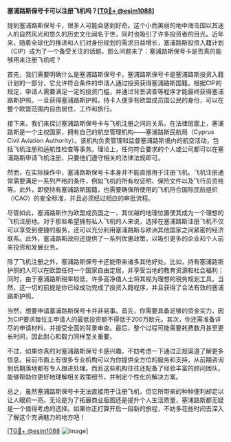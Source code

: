 **塞浦路斯保号卡可以注册飞机吗？[[TG💪+ @esim1088](https://t.me/s/esim1088)]**

提到塞浦路斯保号卡，很多人可能会感到好奇。这个小而美丽的地中海岛国以其迷人的自然风光和悠久的历史文化闻名于世，同时也吸引了许多投资者的目光。近年来，随着全球化的推进和人们对身份规划的需求日益增长，塞浦路斯投资入籍计划（CIP）成为了一个备受关注的话题。那么问题来了：塞浦路斯保号卡是否真的能够用来注册飞机呢？

首先，我们需要明确什么是塞浦路斯保号卡。塞浦路斯保号卡是塞浦路斯投资入籍计划的一部分，它允许符合条件的申请人通过投资获得塞浦路斯国籍。根据CIP的规定，申请人需要满足一定的投资门槛，并通过背景调查等程序才能最终获得塞浦路斯护照。一旦获得塞浦路斯护照，持卡人便享有欧盟成员国公民的身份，可以在整个欧盟范围内自由居住、工作和旅行。

接下来，我们来探讨塞浦路斯保号卡与飞机注册之间的关系。在法律层面上，塞浦路斯是一个主权国家，拥有自己的航空管理机构——塞浦路斯民航局（Cyprus Civil Aviation Authority）。该机构负责管理和监督塞浦路斯境内的航空活动，包括飞机注册和适航性检查等事务。理论上，任何符合要求的个人或公司都可以在塞浦路斯申请飞机注册，只要他们遵守相关的法律法规即可。

然而，在实际操作中，塞浦路斯保号卡本身并不能直接用于注册飞机。飞机注册通常需要满足一系列严格的条件，例如飞机的所有权证明、保险文件以及飞行员资格等。此外，即使持有塞浦路斯国籍，也需要确保所使用的飞机符合国际民航组织（ICAO）的安全标准，并且必须经过相应的审批流程。

尽管如此，塞浦路斯作为欧盟成员国之一，其优越的地理位置使其成为一个理想的飞机注册地。对于那些希望拥有私人飞机的人来说，选择在塞浦路斯注册飞机不仅可以享受到便捷的服务，还可以充分利用塞浦路斯与欧洲其他国家之间紧密的经济联系。此外，塞浦路斯政府还提供了一系列优惠政策，以吸引更多的企业和个人前来投资和发展业务。

除了飞机注册之外，塞浦路斯保号卡还能带来诸多其他好处。比如，持有塞浦路斯护照的人可以在欧盟任何一个国家自由定居，并享受当地的教育资源和社会福利；同时，由于塞浦路斯税率较低，许多高净值人士将其视为理想的税务规划工具。当然，这一切的前提是你已经成功完成了投资入籍程序，并且获得了合法有效的塞浦路斯护照。

当然，想要申请塞浦路斯保号卡并非易事。首先，你需要具备足够的资金实力，因为CIP要求每位主申请人的最低投资额不得低于200万欧元。其次，你还需准备详尽的申请材料，并接受全面的背景审查。最后，整个过程可能需要耗费数月甚至更长时间，因此耐心和毅力同样至关重要。

不过，如果你真的对塞浦路斯保号卡感兴趣，不妨考虑一下通过正规渠道了解更多信息。目前市面上有很多专业机构可以为你提供全方位的服务和支持，从前期咨询到后期落地都有专人跟进处理。而且这些机构往往还配备了经验丰富的顾问团队，能够帮助你更好地理解相关政策细节，并制定个性化的解决方案。

总之，虽然塞浦路斯保号卡无法直接用于注册飞机，但它所带来的种种便利却足以让人眼前一亮。无论是为了拓展商业版图还是提升个人生活质量，塞浦路斯都无疑是一个值得考虑的选择。如果你正打算开启一段新的旅程，不妨多花些时间去深入了解这个充满魅力的地方吧！

[[TG💪+ @esim1088](https://t.me/s/esim1088) ![Image](https://i.postimg.cc/4NQfJmqS/Snipaste-2025-05-13-00-14-12.png)]